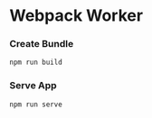 # Webpack Worker

### Create Bundle

```BASH
npm run build
```

### Serve App

```BASH
npm run serve
```
